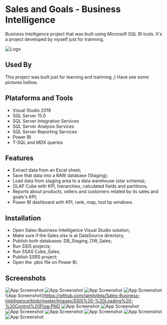 
# Sales and Goals - Business Intelligence

Business Intelligence project that was built using Microsoft SQL BI tools.
It's a project developed by myself just for trainning.

![Logo](https://github.com/jamilvilela/Sales-Business-Intelligence/blob/master/Images/Power%20BI%20-%20Dashboard.PNG)
  
## Used By

This project was built just for learning and trainning ;)
Have see some pictures bellow.
    
## Plataforms and Tools

- Visual Studio 2019
- SQL Server 15.0
- SQL Server Integration Services
- SQL Server Analysis Services
- SQL Server Reporting Services
- Power BI
- T-SQL and MDX queries
  
## Features

- Extract data from an Excel sheet;
- Save that data into a RAW database (Staging);
- Load data from staging area to a data warehouse (star schema);
- OLAP Cube with KPI, hierarchies, calculated fields and partitions;
- Reports about products, sellers and customers related by its sales and goals's KPI;
- Power BI dashboard with KPI, rank, map, tool tip windows. 
  
## Installation 

- Open Sales-Business-Intelligence Visual Studio solution;
- Make sure if the Sales.xlsx is at DataSource directory;
- Publish both databases: DB_Staging, DW_Sales;
- Run SSIS projects;
- Run SSAS Cube_Sales;
- Publish SSRS project;
- Open the .pbix file on Power BI.
    
## Screenshots

![App Screenshot](https://github.com/jamilvilela/Sales-Business-Intelligence/blob/master/Images/Data%20source.PNG)
![App Screenshot](https://github.com/jamilvilela/Sales-Business-Intelligence/blob/master/Images/Datawarehouse%20-%20ER%20diagram.PNG)
![App Screenshot](https://github.com/jamilvilela/Sales-Business-Intelligence/blob/master/Images/SSIS%20-%20Staging%20-%20Control%20Flow.PNG)
![App Screenshot](https://github.com/jamilvilela/Sales-Business-Intelligence/blob/master/Images/SSIS%20-%20Staging%20-%20Data%20flow.PNG)
![App Screenshot](https://github.com/jamilvilela/Sales-Business-Intelligence/blob/master/Images/SSIS%20-%20Loading%20-%20Control%20Flow.PNG
![App Screenshot](https://github.com/jamilvilela/Sales-Business-Intelligence/blob/master/Images/SSIS%20-%20Loading%20-%20Dimension.PNG)
![App Screenshot](https://github.com/jamilvilela/Sales-Business-Intelligence/blob/master/Images/SSIS%20-%20Loading%20-%20Fact%20table.PNG)
![App Screenshot](https://github.com/jamilvilela/Sales-Business-Intelligence/blob/master/Images/SSAS%20-%20Cube%20structure.PNG)
![App Screenshot](https://github.com/jamilvilela/Sales-Business-Intelligence/blob/master/Images/SSAS%20-%20Calculations.PNG)
![App Screenshot](https://github.com/jamilvilela/Sales-Business-Intelligence/blob/master/Images/SSAS%20-%20KPI.PNG)
![App Screenshot](https://github.com/jamilvilela/Sales-Business-Intelligence/blob/master/Images/SSRS%20-%20Reports.PNG)
![App Screenshot](https://github.com/jamilvilela/Sales-Business-Intelligence/blob/master/Images/SSRS%20-%20Report%20-%20MDX%20query.PNG)


  
